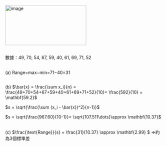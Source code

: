 <img width="259" height="128" alt="image" src="https://github.com/user-attachments/assets/c9562cbf-01bd-4497-9909-761427416079" />

##

數據：49, 70, 54, 67, 59, 40, 61, 69, 71, 52
##
(a)
Range=max−min=71−40=31
##
(b) 
$\bar{x} = \frac{\sum x_i}{n} = \frac{49+70+54+67+59+40+61+69+71+52}{10}= \frac{592}{10} = \mathbf{59.2}$

$s = \sqrt{\frac{\sum (x_i - \bar{x})^2}{n-1}}\$

$s = \sqrt{\frac{967.60}{10-1}}= \sqrt{107.511\dots}\approx \mathbf{10.37}\$
##
(c)
$\frac{\text{Range}}{s} = \frac{31}{10.37} \approx \mathbf{2.99} \$
=>約為3個標準差

